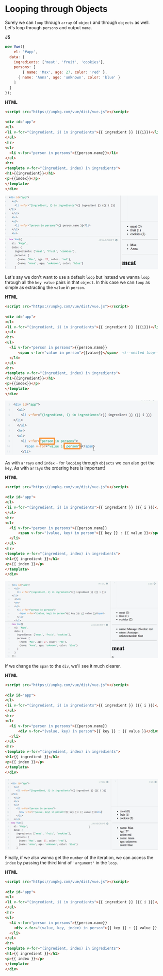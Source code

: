 # Looping through Objects

Surely we can `loop` through `array` of `object` and through `objects` as well. Let's loop through `persons` and output `name`. 

**JS**
```js
new Vue({
	el: '#app',
  data: {
  	ingredients: ['meat', 'fruit', 'cookies'],
    persons: [
    	{ name: 'Max', age: 27, color: 'red' },
      { name: 'Anna', age: 'unknown', color: 'blue' }
    ]
  }
});
```

**HTML**

```html
<script src="https://unpkg.com/vue/dist/vue.js"></script>

<div id="app">
<ul>
<li v-for="(ingredient, i) in ingredients">{{ ingredient }} ({{i}})</li>   
</ul>
<hr>
<ul>
  <li v-for="person in persons">{{person.name}}</li>                   <!-- loop through object and  output name -->
</ul>
<hr>
<templete v-for="(ingredient, index) in ingredients">  
<h1>{{ingredient}}</h1>
<p>{{index}}</p>
</template>
</div>
``` 

![loop-through-object](../loop-through-object.png)

Let's say we don't want to use a default `loop` but instead we wanna `loop` through all the `key value` pairs in that `object`. In this case we can `loop` as simple as extracting the `value` in `person`. 

**HTML**

```html
<script src="https://unpkg.com/vue/dist/vue.js"></script>

<div id="app">
<ul>
<li v-for="(ingredient, i) in ingredients">{{ ingredient }} ({{i}})</li>   
</ul>
<hr>
<ul>
  <li v-for="person in persons">{{person.name}}
      <span v-for="value in person">{{value}}</span>  <!--nested loop-->
  </li>                  
</ul>
<hr>
<templete v-for="(ingredient, index) in ingredients">  
<h1>{{ingredient}}</h1>
<p>{{index}}</p>
</template>
</div>
``` 

![loop-key-value-pairs](../loop-key-value-pairs.png)

As with `arrays` and `index` - for `looping` through `objects` we can also get the `key`. As with `arrays` the ordering here is important!

**HTML**

```html
<script src="https://unpkg.com/vue/dist/vue.js"></script>

<div id="app">
<ul>
<li v-for="(ingredient, i) in ingredients">{{ ingredient }} ({{ i }})</li>   
</ul>
<hr>
<ul>
  <li v-for="person in persons">{{person.name}}
      <span v-for="(value, key) in person">{{ key }} : {{ value }}</span>  <!--get the key-->
  </li>                  
</ul>
<hr>
<templete v-for="(ingredient, index) in ingredients">  
<h1>{{ ingredient }}</h1>
<p>{{ index }}</p>
</template>
</div>
``` 

![get-key](../get-key.png)

If we change the `span` to the `div`, we'll see it much clearer. 

**HTML**

```html
<script src="https://unpkg.com/vue/dist/vue.js"></script>

<div id="app">
<ul>
<li v-for="(ingredient, i) in ingredients">{{ ingredient }} ({{ i }})</li>   
</ul>
<hr>
<ul>
  <li v-for="person in persons">{{person.name}}
      <div v-for="(value, key) in person">{{ key }} : {{ value }}</div>   <!--change span to the div-->
  </li>                  
</ul>
<hr>
<template v-for="(ingredient, index) in ingredients">  
<h1>{{ ingredient }}</h1>
<p>{{ index }}</p>
</template>
</div>
``` 

![get-key2](../get-key2.png)

Finally, if we also wanna get the `number` of the iteration, we can access the `index` by passing the third kind of `'argument'` in the `loop`. 

**HTML**

```html
<script src="https://unpkg.com/vue/dist/vue.js"></script>

<div id="app">
<ul>
<li v-for="(ingredient, i) in ingredients">{{ ingredient }} ({{ i }})</li>   
</ul>
<hr>
<ul>
  <li v-for="person in persons">{{person.name}}
    <div v-for="(value, key, index) in person">{{ key }} : {{ value }} ({{ index }})</div>  <!--pass an index          'argument'-->
  </li>                  
</ul>
<hr>
<template v-for="(ingredient, index) in ingredients">  
<h1>{{ ingredient }}</h1>
<p>{{ index }}</p>
</template>
</div>
``` 

